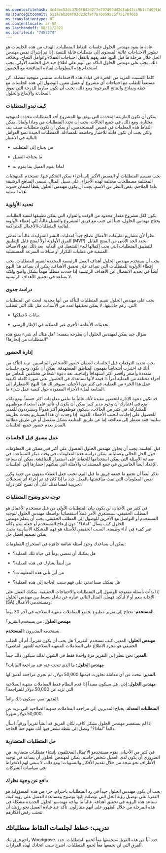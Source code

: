 ```yaml
---
ms.openlocfilehash: 4c4dec52dc37b0f832d2f7e707493d42dfab43cc9b1c7469fb5a4a656071bb92
ms.sourcegitcommit: 511a76b204f93d23cf9f7a70059525f79170f6bb
ms.translationtype: HT
ms.contentlocale: ar-SA
ms.lasthandoff: 08/11/2021
ms.locfileid: "7457274"
---
```

عادة ما يقود مهندس الحلول جلسات التقاط المتطلبات.
الهدف من هذه الجلسات هو تطوير الاحتياجات عالية المستوى إلى متطلبات قابلة للتنفيذ. إذا تم إشراك نفس مهندس الحل خلال مرحلة ما قبل البيع، فقد يفهم بالفعل احتياجات العملاء وعوامل النجاح. وبخلاف ذلك، يجب على مهندس الحلول التأكد من أنهم على اطلاع جيد قبل الجلسة الأولى. يجب استخدام هذه المعلومات لقيادة المناقشة مع الحضور.

كلما اكتسبت المزيد من الخبرة في قيادة هذه الاجتماعات، ستتبنى منهجية مفضلة. كن مستعداً للتقلب مع احتياجات أي مشروع أو عميل معين. الوصول إلى هذه الجلسات مع خطة ونماذج والنتائج المرجوة؛ ومع ذلك، تجنب أن تكون صارماً للدرجة التي تعوق المحادثة والإبداع والحلول.

### <a name="what-a-requirement-looks-like"></a>كيف تبدو المتطلبات

يمكن أن تكون الطريقة المحددة التي يوثق بها المشروع أحد المتطلبات محددة لمنهجية مختارة. ومع ذلك، في جميع الحالات، يجب أن تحدد المتطلبات من وماذا ولماذا. يمكن التقاط هذه المعلمات في قصص المستخدمين، أو يمكن أن تكون متطلبات صنف بند، ولكن يجب أن تكون قابلة للاختبار وخاضعة للمساءلة. المتطلبات الجيدة تضع العوامل التالية في الاعتبار:

-   من يحتاج إلى المتطلب

-   ما يحتاجه العميل

-   لماذا يقوم العميل بما يقوم به

يجب تقسيم المتطلبات أو القصص الأكبر إلى أجزاء يمكن التحكم فيها. تستخدم المنهجيات المختلفة مصطلحات مختلفة لهذه الأجزاء، على سبيل المثال، تسمى المناهج الرشيقة عادةً الملاحم. بغض النظر عن الاسم، يجب أن يكون مهندس الحلول يقظاً لضمان حدوث هذه العملية.

### <a name="prioritization"></a>تحديد الأولوية

يكون لكل مشروع مقدار محدود من الوقت والموارد التي يمكن تطبيقها لتنفيذ الطلبات. يحتاج مهندس الحلول، جنباً إلى جنب مع فريق المشروع والعميل غالباً، إلى إعطاء الأولوية لقائمة المتطلبات/الأعمال المتراكمة.

نظراً لأن مشاريع تطبيقات الأعمال تصلح جيداً لعمليات النشر المتزايدة، غالباً ما تعطي الفرق الأولوية أولاً لمنتج قابل للتطبيق (MVP). يحدد الحد الأدنى من المنتج القابل للتطبيق المتطلبات التي يجب إكمالها لبدء التشغيل في البداية. بعد ذلك، تقع الأصناف المتبقية في عمليات التكرار أو سباقات السرعة المستقبلية.

يجب أن يستخدم مهندس الحلول أهداف العمل الرئيسية المحددة لتقييم المتطلبات. يجب إعطاء الأولوية للمتطلبات التي تساعد على تحقيق الأهداف. يمكن أن يساعد هذا النهج أيضاً في تحديد الانفصال عن الأهداف الرئيسية إذا حددت متطلباً مهماً بشكل واضح ولكنه لا يساعد في تحقيق الأهداف الرئيسية.

### <a name="feasibility"></a>دراسة جدوى

يجب على مهندس الحلول تقييم المتطلبات للتأكد من أنها مجدية. ابحث عن المتطلبات التي، رغم جاذبيتها، لا يمكن تحقيقها لعدد من الأسباب، مثل تلك التي تتطلب:

-   بيانات لا تملكها.

-   تحديثات الأنظمة الأخرى غير الممكنة في الإطار الزمني.

سؤال جيد يمكن لمهندس الحلول أن يطرحه بنفسه: "هل هناك أي شيء يمنع هذه المتطلبات من إنجازها؟"

### <a name="manage-attendees"></a>إدارة الحضور

يجب تحديد التوقعات قبل الجلسات لضمان حضور الأشخاص المناسبين. تريد التأكد من أنك قد اختبرت أشخاصاً يفهمون المناطق المستهدفة. يمكن أن يكون وجود جلسات متعددة وأصغر وأقصر أكثر استهدافاً وإنتاجية. تعد دعوة أشخاص مختلفين للتعامل مع أجزاء مختلفة من العملية أمراً ذا قيمة لأنها تساعدك في الحصول على صورة كاملة لكيفية عمل هذا الجزء من العملية. في كثير من الأحيان، سيوفر لك هذا النهج الاضطرار إلى المتابعة لملء الأجزاء المفقودة حول كيفية عمل شيء ما.

قد تكون دعوة الإدارة للحضور مفيدة لأنك غالباً ما تتلقى معلومات أكثر حسماً. ومع ذلك، ضع في اعتبارك أن وجود مدير كبير يمكن أن يكون له تأثير على استعداد موظفيهم للمشاركة. في كثير من الحالات، سيكون موظفوهم أكثر هدوءًا وسيترددون للمدير للحصول على إجابات لتجنب الأخطاء اللغوية. إذا وجدت أن هذا السيناريو يحدث بطريقة سلبية، فقد تضطر إلى معالجته إما عن طريق المتابعة بشكل منفصل أو عن طريق مطالبة المدير بعدم حضور جميع الجلسات.

### <a name="prework-before-sessions"></a>عمل مسبق قبل الجلسات

قبل الجلسة، يجب أن يحاول مهندس الحلول الحصول على أكبر قدر ممكن من المعلومات حول الحل الحالي وعملياته. يمكن دراسة هذه المعلومات في وقت مبكر للمساعدة في صياغة الأسئلة التي يمكن استخدامها للحفاظ على استمرار المناقشة. يمكن أن يساعد الإعداد أيضاً الحاضرين في جمع المستندات والأمثلة التي يمكنهم إحضارها إلى الجلسات.

تذكر أيضاً أن تجمع ما جمعه فريق ما قبل البيع. تجنب جعل العملاء يبدؤون من جديد وكرر نفس المعلومات التي تمت مناقشتها بالفعل.
حدد ما إذا كان قد تم إجراء أي تسجيلات تجريبية لمساعدتك على أن تصبح أكثر دراية.

### <a name="drive-toward-requirement-clarity"></a>توجه نحو وضوح المتطلبات

في كثير من الأحيان، لن يكون بيان المتطلبات الأولي من قبل مستخدم الأعمال هو المطلب الحقيقي. سيستغرق الأمر عملاً استقصائياً بواسطة مهندس الحلول لتوجيه المستخدم أو التواصل مع الآخرين للوصول إلى المطلب الحقيقي. يجب أن يتعلم مهندس الحلول كيف يسأل "لماذا؟" دون إزعاج المستخدم أو جعله يبدو وكأنه  
غير كفء في أداء وظيفته. السبب الحقيقي للأسئلة هو فهم المشكلة الأساسية بحيث يمكن تصميم أفضل حل.

يمكن أن يساعدك وجود أسئلة شائعة جاهزة في استخراج المعلومات:

-   هل يمكنك أن تمضي يوماً في حياة تلك العملية؟

-   من أيضاً يشارك في هذه العملية؟

-   من أين تأتي هذه المعلومات؟

-   هل يمكنك مساعدتي على فهم سبب الحاجة إلى هذه العملية؟

إذا بدأت بأسئلة مفتوحة للوصول إلى المتطلبات والاحتياجات الحقيقية، يمكنك العمل على الإجابة بنعم أو لا لتأكيد فهمك. المثال التالي عبارة عن تبادل بسيط بين مهندس الحلول (SA) ومستخدمي الأعمال:

**المستخدم**: نحتاج إلى تقرير مطبوع بجميع المعاملات منتهية الصلاحية في آخر 30 يوماً.
    
**مهندس الحلول**: من يستخدم التقرير؟
    
**المستخدم‏‎**: يستخدمه المديرون.
    
**مهندس الحلول**: المدير، كيف تستخدم التقرير؟ هل يجب أن يكون تقريراً، أم أن الطلب الحقيقي هو مجرد الاطلاع على المعاملات المنتهية الصلاحية للشهر الماضي؟
    
**المدير**: نحن ننظر إلى التقرير مرة واحدة فقط في الشهر، لذلك سيكون ذلك جيداً.
    
**مهندس الحلول:** ما الذي تبحث عنه عند مراجعة البيانات؟
    
**المدير**: نبحث عن أي معاملة تجاوزت قيمتها 50,000 دولار، ثم نجري مراجعة أعمق لها.
    
**مهندس الحلول**: إذن، هل سيكون مفيداً إذا قدم النظام فقط المعاملات منتهية الصلاحية التي تزيد عن 50,000 دولار للمراجعة؟
    
**المدير**: نعم، سيكون ذلك رائعاً.
    
**المتطلبات المعدلة**: يحتاج المديرون إلى مراجعة المعاملات منتهية الصلاحية التي تزيد عن 50,000 دولار شهرياً.

إذا لم يستفسر مهندس الحلول بشكل كافٍ، لكان الفريق قد أنشأ تقريراً ورقياً. اسأل دائماً "لماذا؟" وتصل إلى نقطة تشعر فيها أنك تفهم حقاً الحاجة.

### <a name="resolve-conflicting-requirements"></a>حل المتطلبات المتضاربة

في كثير من الأحيان، يقوم مستخدمو الأعمال المختلفون بإنشاء متطلبات متضاربة. من الضروري أن يكون لدى العميل شخص حاسم. يمكن لمهندس الحلول أن يساعد في توجيه الأطراف نحو نتيجة من خلال تقديم الأفكار والتسويات؛ ومع ذلك، لا ينبغي لهم الانخراط في سياسات الشركات.

### <a name="stand-up-for-your-perspective"></a>دافع عن وجهة نظرك

يجب أن يكون مهندس الحلول جيداً في رد المتطلبات باحترام. جزء من هذه المسؤولية هو القدرة على توصيل رؤية الحل التي توصلت إليها بوضوح ومساعدة العميل على رؤية كيف تساعد هذه الرؤية في تحقيق أهدافه. غالباً ما يواجه مهندسو الحلول الجديدة مشكلة في هذه المرحلة من خلال الظهور على أنهم متنازلون. تأكد عند قيادة العميل نحو رؤيتك أن تتجنب رفض أفكارهم.

## <a name="exercise-plan-your-requirements-capture-sessions"></a>تدريب: خطط لجلسات التقاط متطلباتك

راجع فرق بنك Woodgrove. حدد أياً من هذه الفرق ستجمعها معاً لجمع المتطلبات. حدد الفرق التي لن تجمعها معاً لجمع المتطلبات. اشرح سبب اتخاذك لهذه القرارات.

